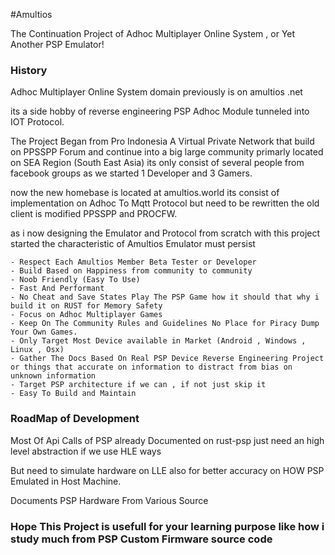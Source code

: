 #Amultios

The Continuation Project of Adhoc Multiplayer Online System , or Yet Another PSP Emulator!

### History

Adhoc Multiplayer Online System domain previously is on amultios .net

its a side hobby of reverse engineering PSP Adhoc Module tunneled into IOT Protocol.

The Project Began from Pro Indonesia A Virtual Private Network that build on PPSSPP Forum and continue into a big large community primarly located on SEA Region (South East Asia) its only consist of several people from facebook groups as we started 1 Developer and 3 Gamers.

now the new homebase is located at amultios.world its consist of implementation on Adhoc To Mqtt Protocol but need to be rewritten the old client is modified PPSSPP and PROCFW.

as i now designing the Emulator and Protocol from scratch with this project started the characteristic of Amultios Emulator must persist

```
- Respect Each Amultios Member Beta Tester or Developer
- Build Based on Happiness from community to community
- Noob Friendly (Easy To Use)
- Fast And Performant 
- No Cheat and Save States Play The PSP Game how it should that why i build it on RUST for Memory Safety
- Focus on Adhoc Multiplayer Games
- Keep On The Community Rules and Guidelines No Place for Piracy Dump Your Own Games.
- Only Target Most Device available in Market (Android , Windows , Linux , Osx)
- Gather The Docs Based On Real PSP Device Reverse Engineering Project or things that accurate on information to distract from bias on unknown information
- Target PSP architecture if we can , if not just skip it
- Easy To Build and Maintain
```
  
### RoadMap of Development
Most Of Api Calls of PSP already Documented on rust-psp just need an high level abstraction if we use HLE ways 

But need to simulate hardware on LLE also for better accuracy on HOW PSP Emulated in Host Machine.

Documents PSP Hardware From Various Source

### Hope This Project is usefull for your learning purpose like how i study much from PSP Custom Firmware source code

